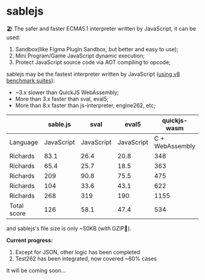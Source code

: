 # sablejs
🏖️ The safer and faster ECMA5.1 interpreter written by JavaScript, it can be used:
1. Sandbox(like Figma Plugin Sandbox, but better and easy to use);
2. Mini Program/Game JavaScript dynamic execution;
3. Protect JavaScript source code via AOT compiling to opcode;

sablejs may be the fastest interpreter written by JavaScript ([using v8 benchmark suites](https://github.com/mozilla/arewefastyet/tree/master/benchmarks/v8-v7)):
* ~3.x slower than QuickJS WebAssembly;
* More than 3.x faster than sval, eval5;
* More than 8.x faster than js-interpreter, engine262, etc;

|     | sable.js  | sval  | eval5  | quickjs-wasm  | mujs  |
|  ----  | ----  | ----  | ----  | ----  | ----  |
| Language  | JavaScript | JavaScript | JavaScript | C + WebAssembly | C |
| Richards  | 83.1 | 26.4 | 20.8 | 348 | 187 |
| Richards  | 65.4 | 25.7 | 18.5 | 363 | 113 |
| Richards  | 209 | 90.8 | 75.5 | 475 | 392 |
| Richards  | 104 | 33.6 | 43.1 | 622 | 109 |
| Richards  | 268 | 319 | 190 | 1155 | 36.7 |
| Total score  | 126 | 58.1 | 47.4 | 534 | 167 |

and sablejs's file size is only ~50KB (with GZIP🥰).

**Current progress:**
1. Except for JSON, other logic has been completed
2. Test262 has been integrated, now covered ~60% cases

It will be coming soon...
